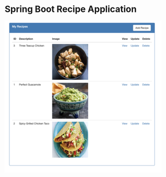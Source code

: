 # Spring Boot Recipe Application


![alt text](https://github.com/JinghuiZhao/spring5-recipe-app-example/blob/master/demo.png)
